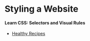 # Styling a Website
#### Learn CSS: Selectors and Visual Rules
* [Healthy Recipes](https://rawgit.com/ailobe/Codecademy-Pro/master/2-Styling-a-Website/Healthy-Recipes/index.html)
